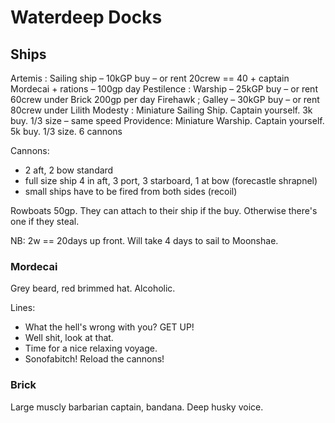 # Waterdeep Docks


## Ships
Artemis : Sailing ship – 10kGP buy – or rent 20crew == 40 + captain Mordecai + rations – 100gp day
Pestilence : Warship – 25kGP buy – or rent 60crew under Brick 200gp per day
Firehawk ; Galley – 30kGP buy – or rent 80crew under Lilith
Modesty : Miniature Sailing Ship. Captain yourself. 3k buy. 1/3 size – same speed
Providence: Miniature Warship. Captain yourself. 5k buy. 1/3 size. 6 cannons

Cannons:
- 2 aft, 2 bow standard
- full size ship 4 in aft, 3 port, 3 starboard, 1 at bow (forecastle shrapnel)
- small ships have to be fired from both sides (recoil)

Rowboats 50gp. They can attach to their ship if the buy.
Otherwise there's one if they steal.

NB: 2w == 20days up front. Will take 4 days to sail to Moonshae.

### Mordecai
Grey beard, red brimmed hat. Alcoholic.

Lines:
- What the hell's wrong with you? GET UP!
- Well shit, look at that.
- Time for a nice relaxing voyage.
- Sonofabitch! Reload the cannons!

### Brick
Large muscly barbarian captain, bandana.
Deep husky voice.
